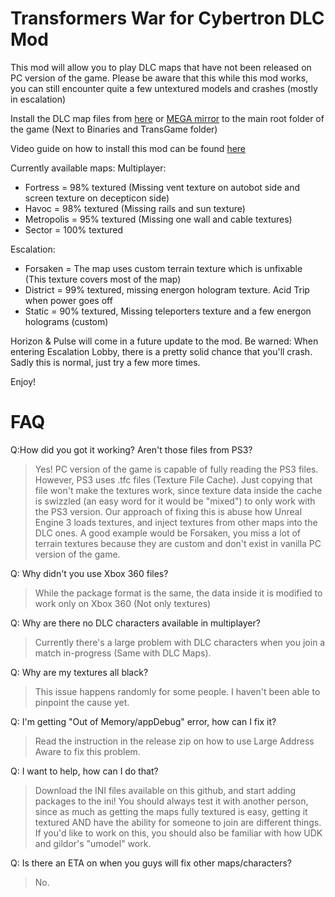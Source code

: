# Transformers War for Cybertron DLC Mod
This mod will allow you to play DLC maps that have not been released on PC version of the game.
Please be aware that this while this mod works, you can still encounter quite a few untextured models and crashes (mostly in escalation)


Install the DLC map files from [here](https://drive.google.com/file/d/1PKqMhUtJaxtFqBwjiA9H6FEObKNhGSD5/view?usp=sharing) or [MEGA mirror](https://mega.nz/file/YgFzwR6K#YyHedWYqp5ec_MfrBWGc7gpr9P1GA2MOlWS39OY83V8) to the main root folder of the game (Next to Binaries and TransGame folder)

Video guide on how to install this mod can be found [here](https://www.youtube.com/watch?v=x4htr8eVzZE)

Currently available maps:
Multiplayer:
- Fortress = 98% textured (Missing vent texture on autobot side and screen texture on decepticon side)
- Havoc = 98% textured (Missing rails and sun texture)
- Metropolis = 95% textured (Missing one wall and cable textures)
- Sector = 100% textured

Escalation:
- Forsaken = The map uses custom terrain texture which is unfixable (This texture covers most of the map)
- District = 99% textured, missing energon hologram texture. Acid Trip when power goes off
- Static = 90% textured, Missing teleporters texture and a few energon holograms (custom)


Horizon & Pulse will come in a future update to the mod.
Be warned: When entering Escalation Lobby, there is a pretty solid chance that you'll crash. Sadly this is normal, just try a few more times.

Enjoy!

#  FAQ

Q:How did you got it working? Aren't those files from PS3?
> Yes! PC version of the game is capable of fully reading the PS3 files. However, PS3 uses .tfc files (Texture File Cache). Just copying that file won't make the textures work, since texture data inside the cache is swizzled (an easy word for it would be "mixed") to only work with the PS3 version.
Our approach of fixing this is abuse how Unreal Engine 3 loads textures, and inject textures from other maps into the DLC ones. A good example would be Forsaken, you miss a lot of terrain textures because they are custom and don't exist in vanilla PC version of the game.

Q: Why didn't you use Xbox 360 files?
> While the package format is the same, the data inside it is modified to work only on Xbox 360 (Not only textures)

Q: Why are there no DLC characters available in multiplayer?
> Currently there's a large problem with DLC characters when you join a match in-progress (Same with DLC Maps). 

Q: Why are my textures all black?
> This issue happens randomly for some people. I haven't been able to pinpoint the cause yet.

Q: I'm getting "Out of Memory/appDebug" error, how can I fix it?
> Read the instruction in the release zip on how to use Large Address Aware to fix this problem.

Q: I want to help, how can I do that?
> Download the INI files available on this github, and start adding packages to the ini! You should always test it with another person, since as much as getting the maps fully textured is easy, getting it textured AND have the ability for someone to join are different things. If you'd like to work on this, you should also be familiar with how UDK and gildor's "umodel" work.

Q: Is there an ETA on when you guys will fix other maps/characters?
> No.
